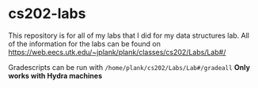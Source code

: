 # cs202-labs

This repository is for all of my labs that I did for my data structures lab. 
All of the information for the labs can be found on https://web.eecs.utk.edu/~jplank/plank/classes/cs202/Labs/Lab#/

Gradescripts can be run with `/home/plank/cs202/Labs/Lab#/gradeall` **Only works with Hydra machines** 

